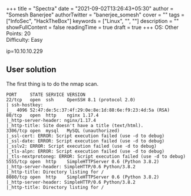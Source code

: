 +++
title = "Spectra"
date = "2021-09-02T13:26:43+05:30"
author = "Somesh Banerjee"
authorTwitter = "banerjee_somesh"
cover = ""
tags = ["InfoSec", "HackTheBox"]
keywords = ["Linux", "", ""]
description = ""
showFullContent = false
readingTime = true
draft = true
+++
OS: Other\
Points: 20\
Difficulty: Easy

ip=10.10.10.229

## User solution
The first thing is to do the nmap scan.
```
PORT     STATE SERVICE VERSION
22/tcp   open  ssh     OpenSSH 8.1 (protocol 2.0)
| ssh-hostkey:
|_  4096 52:47:de:5c:37:4f:29:0e:8e:1d:88:6e:f9:23:4d:5a (RSA)
80/tcp   open  http    nginx 1.17.4
|_http-server-header: nginx/1.17.4
|_http-title: Site doesn't have a title (text/html).
3306/tcp open  mysql   MySQL (unauthorized)
|_ssl-cert: ERROR: Script execution failed (use -d to debug)
|_ssl-date: ERROR: Script execution failed (use -d to debug)
|_sslv2: ERROR: Script execution failed (use -d to debug)
|_tls-alpn: ERROR: Script execution failed (use -d to debug)
|_tls-nextprotoneg: ERROR: Script execution failed (use -d to debug)
5555/tcp open  http    SimpleHTTPServer 0.6 (Python 3.8.2)
|_http-server-header: SimpleHTTP/0.6 Python/3.8.2
|_http-title: Directory listing for /
8080/tcp open  http    SimpleHTTPServer 0.6 (Python 3.8.2)
|_http-server-header: SimpleHTTP/0.6 Python/3.8.2
|_http-title: Directory listing for /
```
